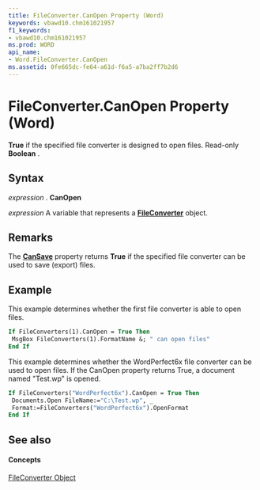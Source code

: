 ```yaml
---
title: FileConverter.CanOpen Property (Word)
keywords: vbawd10.chm161021957
f1_keywords:
- vbawd10.chm161021957
ms.prod: WORD
api_name:
- Word.FileConverter.CanOpen
ms.assetid: 0fe665dc-fe64-a61d-f6a5-a7ba2ff7b2d6
---
```



# FileConverter.CanOpen Property (Word)

 **True** if the specified file converter is designed to open files. Read-only **Boolean** .


## Syntax

 _expression_ . **CanOpen**

 _expression_ A variable that represents a **[FileConverter](fileconverter-object-word.md)** object.


## Remarks

The  **[CanSave](fileconverter-cansave-property-word.md)** property returns **True** if the specified file converter can be used to save (export) files.


## Example

This example determines whether the first file converter is able to open files.


```vb
If FileConverters(1).CanOpen = True Then 
 MsgBox FileConverters(1).FormatName &; " can open files" 
End If
```

This example determines whether the WordPerfect6x file converter can be used to open files. If the CanOpen property returns True, a document named "Test.wp" is opened.




```vb
If FileConverters("WordPerfect6x").CanOpen = True Then 
 Documents.Open FileName:="C:\Test.wp", _ 
 Format:=FileConverters("WordPerfect6x").OpenFormat 
End If
```


## See also


#### Concepts


[FileConverter Object](fileconverter-object-word.md)

